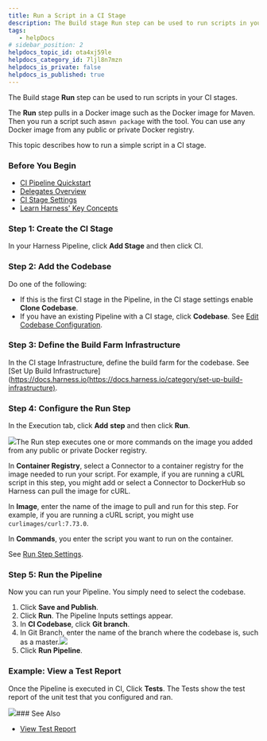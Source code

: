 ```yaml
---
title: Run a Script in a CI Stage
description: The Build stage Run step can be used to run scripts in your CI stages. The Run step pulls in a Docker image such as the Docker image for Maven. Then you run a script such as mvn package with the tool…
tags: 
   - helpDocs
# sidebar_position: 2
helpdocs_topic_id: ota4xj59le
helpdocs_category_id: 7ljl8n7mzn
helpdocs_is_private: false
helpdocs_is_published: true
---
```


The Build stage **Run** step can be used to run scripts in your CI stages.

The **Run** step pulls in a Docker image such as the Docker image for Maven. Then you run a script such as`mvn package` with the tool. You can use any Docker image from any public or private Docker registry.

This topic describes how to run a simple script in a CI stage.

### Before You Begin

* [CI Pipeline Quickstart](../../ci-quickstarts/ci-pipeline-quickstart.md)
* [Delegates Overview](https://ngdocs.harness.io/article/2k7lnc7lvl-delegates-overview)
* [CI Stage Settings](../../ci-technical-reference/ci-stage-settings.md)
* [Learn Harness' Key Concepts](https://ngdocs.harness.io/article/hv2758ro4e-learn-harness-key-concepts)

### Step 1: Create the CI Stage

In your Harness Pipeline, click **Add Stage** and then click CI.

### Step 2: Add the Codebase

Do one of the following:

* If this is the first CI stage in the Pipeline, in the CI stage settings enable **Clone Codebase**.
* If you have an existing Pipeline with a CI stage, click **Codebase**. See [Edit Codebase Configuration](../codebase-configuration/create-and-configure-a-codebase.md).

### Step 3: Define the Build Farm Infrastructure

In the CI stage Infrastructure, define the build farm for the codebase. See [Set Up Build Infrastructure](https://docs.harness.io(https://docs.harness.io/category/set-up-build-infrastructure).

### Step 4: Configure the Run Step

In the Execution tab, click **Add** **step** and then click **Run**.

![](https://files.helpdocs.io/i5nl071jo5/articles/ota4xj59le/1625209864101/m-j-1-lr-06-ym-d-9-zml-tr-6-q-bh-mopb-7-axr-wzgz-z-2-ps-wp-ywfk-eb-4-g-f-2-y-y-7-wmaj-bb-j-uum-jtadr-0-d-mdq-kgm-3-cx-jbqk-kk-2-srm-9-aalmht-xkumes-jl-nag-b-63-ki-ni-tby-7-jgd-5-s-sosn-rivzj-y)The Run step executes one or more commands on the image you added from any public or private Docker registry.

In **Container Registry**, select a Connector to a container registry for the image needed to run your script. For example, if you are running a cURL script in this step, you might add or select a Connector to DockerHub so Harness can pull the image for cURL.

In **Image**, enter the name of the image to pull and run for this step. For example, if you are running a cURL script, you might use `curlimages/curl:7.73.0`.

In **Commands**, you enter the script you want to run on the container.

See [Run Step Settings](../../ci-technical-reference/run-step-settings.md).

### Step 5: Run the Pipeline

Now you can run your Pipeline. You simply need to select the codebase.

1. Click **Save and Publish**.
2. Click **Run**. The Pipeline Inputs settings appear.
3. In **CI Codebase**, click **Git branch**.
4. In Git Branch, enter the name of the branch where the codebase is, such as a master.![](https://files.helpdocs.io/i5nl071jo5/articles/ota4xj59le/1625209923841/e-11-g-x-0-l-5-w-c-eg-ei-2-n-ul-6-ldu-8-b-mi-ji-jb-k-apxu-r-g-kw-yupq-87-awar-il-3-o-49-mfknq-gikb-dkeyk-5-sw-1-a-c-9-k-njc-lc-3-e-x-3-y-9-wwkm-hj-q-mf-htrkw-sk-djm-8-sce-qrx-gro-mu-7-o-nh-dq)
5. Click **Run Pipeline**.

### Example: View a Test Report

Once the Pipeline is executed in CI, Click **Tests**. The Tests show the test report of the unit test that you configured and ran. 

![](https://files.helpdocs.io/i5nl071jo5/articles/ota4xj59le/1625209945023/ahgq-6-x-8-f-3-ym-lu-fttatcc-ubya-wk-z-4-b-gg-8-j-tr-ufsg-jucz-t-8-p-3-xrsx-n-71-i-xq-gwk-zykz-e-rw-k-5-ma-jhal-4-b-rrugm-k-ncja-8-av-dys-93-nagn-m-1-sf-c-4-i-i-7-a-rn-bviy-b-8-abfw-52-hkm-4)### See Also

* [View Test Report](../view-your-builds/viewing-tests.md)

